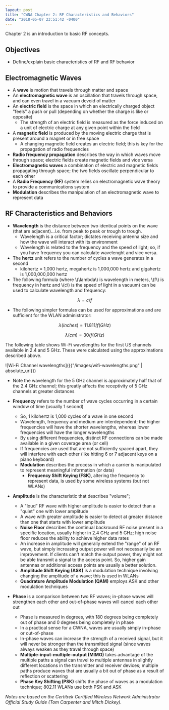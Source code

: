 ```yaml
---
layout: post
title: "CWNA Chapter 2: RF Characteristics and Behaviors"
date: "2018-05-07 23:51:42 -0400"
---
```


Chapter 2 is an introduction to basic RF concepts.

## Objectives

* Define/explain basic characteristics of RF and RF behavior

## Electromagnetic Waves

* A **wave** is motion that travels through matter and space
* An **electromagnetic wave** is an oscillation that travels through space, and can even travel in a vacuum devoid of matter
* An **electric field** is the space in which an electrically charged object "feels" a push or pull (depending on whether the charge is like or opposite)
  * The strength of an electric field is measured as the force induced on a unit of electric charge at any given point within the field
* A **magnetic field** is produced by the moving electric charge that is present around a magnet or in free space
  * A changing magnetic field creates an electric field; this is key for the propagation of radio frequencies
* **Radio frequency propagation** describes the way in which waves move through space; electric fields create magnetic fields and vice versa
* **Electromagnetic waves** a combination of electric and magnetic fields propagating through space; the two fields oscillate perpendicular to each other
* A **Radio Frequency (RF)** system relies on electromagnetic wave theory to provide a communications system
* **Modulation** describes the manipulation of an electromagnetic wave to represent data

## RF Characteristics and Behaviors

* **Wavelength** is the distance between two identical points on the wave (that are adjacent)...i.e. from peak to peak or trough to trough.
  * Wavelength is a critical factor; dictates receiving antenna size and how the wave will interact with its environment
  * Wavelength is related to the frequency and the speed of light; so, if you have frequency you can calculate wavelenght and vice versa.
* The **hertz** unit refers to the number of cycles a wave generates in a second
  * kilohertz = 1,000 hertz, megahertz is 1,000,000 hertz and gigahertz is 1,000,000,000 hertz
* The following formula (where \\(\lambda\\) is wavelength in meters, \\(f\\) is frequency in hertz and \\(c\\) is the speed of light in a vacuum) can be used to calculate wavelength and frequency:

$$\lambda = c/f$$

* The following simpler formulas can be used for approximations and are sufficient for the WLAN administrator:

$$\lambda (inches) = 11.811 / f (GHz)$$

$$\lambda (cm) = 30 / f (GHz)$$

The following table shows Wi-Fi wavelengths for the first US channels available in 2.4 and 5 GHz. These were calculated using the approximations described above.

![Wi-Fi Channel wavelengths]({{"/images/wifi-wavelengths.png" | absolute_url}})

* Note the wavelength for the 5 GHz channel is approximately half that of the 2.4 GHz channel; this greatly affects the receptivity of 5 GHz channels at greater distances

* **Frequency** refers to the number of wave cycles occurring in a certain window of time (usually 1 second)
  * So, 1 kilohertz is 1,000 cycles of a wave in one second
  * Wavelength, frequency and medium are interdependent; the higher frequencies will have the shorter wavelengths, whereas lower frequencies will have the longer wavelengths
  * By using different frequencies, distinct RF connections can be made available in a given coverage area (or cell)
  * If frequencies are used that are not sufficiently spaced apart, they will interfere with each other (like hitting 6 or 7 adjacent keys on a piano keyboard)
  * **Modulation** describes the process in which a carrier is manipulated to represent meaningful information (or data)
    * **Frequency Shift Keying (FSK)**, altering the frequency to represent data, is used by some wireless systems (but not WLANs)

* **Amplitude** is the characteristic that describes "volume";
  * A "loud" RF wave with higher amplitude is easier to detect than a "quiet" one with lower amplitude
  * A wave with greater amplitude is easier to detect at greater distance than one that starts with lower amplitude
  * **Noise Floor** describes the continual backround RF noise present in a specific location, usually higher in 2.4 GHz and 5 GHz; high noise floor reduces the ability to achieve higher data rates
  * An increase in amplitude will generally extend the "range" of an RF wave, but simply increasing output power will not necessarily be an improvement. If clients can't match the output power, they might not be able transmit a signal to the access point. So, higher gain antennas or additional access points are usually a better solution.
  * **Amplitude Shift Keying (ASK)** is a modulation technique involving changing the amplitude of a wave; this is used in WLANs
  * **Quadrature Amplitude Modulation (QAM)** employs ASK and other modulation techniques

* **Phase** is a comparison between two RF waves; in-phase waves will strengthen each other and out-of-phase waves will cancel each other out
  * Phase is measured in degrees, with 180 degrees being completely out of phase and 0 degrees being completely in phase
  * In a practical sense for a CWNA, waves are usually simply in-phase or out-of-phase
  * In-phase waves can increase the strength of a received signal, but it will never be stronger than the transmitted signal (since waves always weaken as they travel through space)
  * **Multiple-input-multiple-output (MIMO)** takes advantage of the multiple paths a signal can travel to multiple antennas in slightly different locations in the transmitter and receiver devices; multiple paths produce waves that are usually a bit out of phase as a result of reflection or scattering
  * **Phase Key Shifting (PSK)** shifts the phase of waves as a modulation technique; 802.11 WLANs use both PSK and ASK
  
_Notes are based on the Certitrek Certified Wireless Network Administrator Official Study Guide (Tom Carpenter and Mitch Dickey)._
